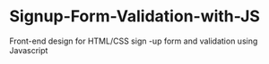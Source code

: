 # Signup-Form-Validation-with-JS
Front-end design for HTML/CSS sign -up form and validation using Javascript
